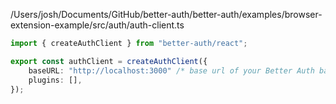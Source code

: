 /Users/josh/Documents/GitHub/better-auth/better-auth/examples/browser-extension-example/src/auth/auth-client.ts
```typescript
import { createAuthClient } from "better-auth/react";

export const authClient = createAuthClient({
	baseURL: "http://localhost:3000" /* base url of your Better Auth backend. */,
	plugins: [],
});

```
